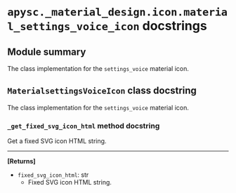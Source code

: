 # `apysc._material_design.icon.material_settings_voice_icon` docstrings

## Module summary

The class implementation for the `settings_voice` material icon.

## `MaterialsettingsVoiceIcon` class docstring

The class implementation for the `settings_voice` material icon.

### `_get_fixed_svg_icon_html` method docstring

Get a fixed SVG icon HTML string.<hr>

**[Returns]**

- `fixed_svg_icon_html`: str
  - Fixed SVG icon HTML string.